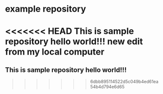 # example repository
<<<<<<< HEAD
This is sample repository hello world!!!
new edit from my local computer
=======
## This is sample repository hello world!!!
>>>>>>> 6dbb895114522d5c049b4ed61ea54b4d794e6d65
